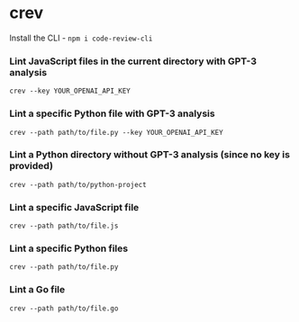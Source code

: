 # crev

Install the CLI -  `npm i code-review-cli`

### Lint JavaScript files in the current directory with GPT-3 analysis
`crev --key YOUR_OPENAI_API_KEY`

### Lint a specific Python file with GPT-3 analysis
`crev --path path/to/file.py --key YOUR_OPENAI_API_KEY`

### Lint a Python directory without GPT-3 analysis (since no key is provided)
`crev --path path/to/python-project`

### Lint a specific JavaScript file
`crev --path path/to/file.js`

### Lint a specific Python files
`crev --path path/to/file.py`

### Lint a Go file
`crev --path path/to/file.go`
